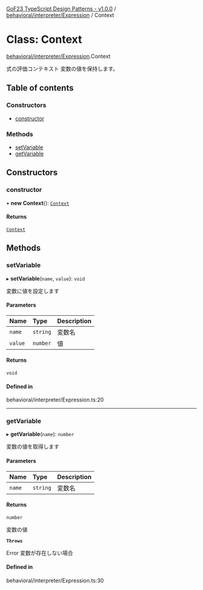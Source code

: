 [GoF23 TypeScript Design Patterns - v1.0.0](../README.md) / [behavioral/interpreter/Expression](../modules/behavioral_interpreter_Expression.md) / Context

# Class: Context

[behavioral/interpreter/Expression](../modules/behavioral_interpreter_Expression.md).Context

式の評価コンテキスト
変数の値を保持します。

## Table of contents

### Constructors

- [constructor](behavioral_interpreter_Expression.Context.md#constructor)

### Methods

- [setVariable](behavioral_interpreter_Expression.Context.md#setvariable)
- [getVariable](behavioral_interpreter_Expression.Context.md#getvariable)

## Constructors

### constructor

• **new Context**(): [`Context`](behavioral_interpreter_Expression.Context.md)

#### Returns

[`Context`](behavioral_interpreter_Expression.Context.md)

## Methods

### setVariable

▸ **setVariable**(`name`, `value`): `void`

変数に値を設定します

#### Parameters

| Name | Type | Description |
| :------ | :------ | :------ |
| `name` | `string` | 変数名 |
| `value` | `number` | 値 |

#### Returns

`void`

#### Defined in

behavioral/interpreter/Expression.ts:20

___

### getVariable

▸ **getVariable**(`name`): `number`

変数の値を取得します

#### Parameters

| Name | Type | Description |
| :------ | :------ | :------ |
| `name` | `string` | 変数名 |

#### Returns

`number`

変数の値

**`Throws`**

Error 変数が存在しない場合

#### Defined in

behavioral/interpreter/Expression.ts:30
